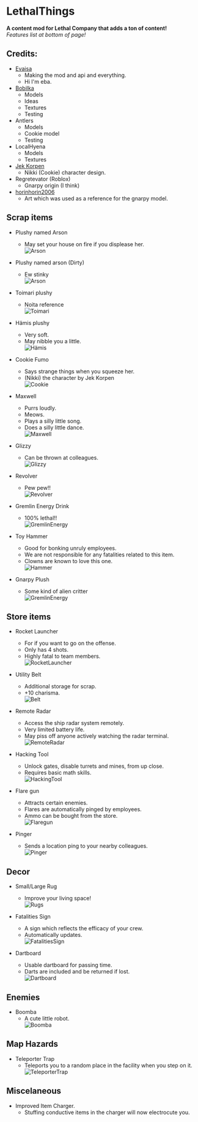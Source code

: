 # LethalThings
**A content mod for Lethal Company that adds a ton of content!**  
*Features list at bottom of page!*  

## Credits:
- [Evaisa](https://evaisa.dev/) 
	- Making the mod and api and everything.
	- Hi I'm eba.  
- [Bobilka](https://www.artstation.com/bobilka)   
	- Models  
	- Ideas  
	- Textures  
	- Testing  
- Antlers  
	- Models  
	- Cookie model  
	- Testing  
- LocalHyena  
	- Models  
	- Textures  
- [Jek Korpen](https://twitter.com/Jek_Korpen)  
	- Nikki (Cookie) character design.  
- Regretevator (Roblox)
	- Gnarpy origin (I think)
- [horinhorin2006](https://twitter.com/horinhorin2006)
	- Art which was used as a reference for the gnarpy model.
	

## Scrap items
- Plushy named Arson  
	- May set your house on fire if you displease her.  
![Arson](https://i.imgur.com/OnCGKcl.png)
  
- Plushy named arson (Dirty)  
	- Ew stinky  
![Arson](https://i.imgur.com/Buk3lQ2.png)
  
- Toimari plushy  
	- Noita reference  
![Toimari](https://i.imgur.com/STXtpHc.png)
  
- Hämis plushy  
	- Very soft.  
	- May nibble you a little.  
![Hämis](https://i.imgur.com/rM41HbK.png)
  
- Cookie Fumo 
	- Says strange things when you squeeze her.  
	- (Nikki) the character by Jek Korpen  
![Cookie](https://i.imgur.com/aMiji2H.png)
  
- Maxwell
	- Purrs loudly.  
	- Meows.  
	- Plays a silly little song.  
	- Does a silly little dance.  
![Maxwell](https://i.imgur.com/nccQTQy.png)  

- Glizzy  
	- Can be thrown at colleagues.  
![Glizzy](https://i.imgur.com/OQUi2hq.png)  

- Revolver  
	- Pew pew!!  
![Revolver](https://i.imgur.com/V4YnhFe.png)  

- Gremlin Energy Drink   
	- 100% lethal!!   
![GremlinEnergy](https://i.imgur.com/A0lzXY0.png)  

- Toy Hammer
	- Good for bonking unruly employees.  
	- We are not responsible for any fatalities related to this item.  
	- Clowns are known to love this one.  
![Hammer](https://i.imgur.com/UDtb5GC.png)

- Gnarpy Plush  
	- Some kind of alien critter   
![GremlinEnergy](https://i.imgur.com/t8Zd7uE.png)  
  
## Store items

- Rocket Launcher  
	- For if you want to go on the offense.  
	- Only has 4 shots.  
	- Highly fatal to team members.  
![RocketLauncher](https://i.imgur.com/lzDTH3E.png)
  
- Utility Belt  
	- Additional storage for scrap.  
	- +10 charisma.  
![Belt](https://i.imgur.com/Jlt0Hmi.png)  
  
- Remote Radar
	- Access the ship radar system remotely.  
	- Very limited battery life.   
	- May piss off anyone actively watching the radar terminal.    
![RemoteRadar](https://i.imgur.com/7cdQeNm.png)  
  
- Hacking Tool  
	- Unlock gates, disable turrets and mines, from up close.  
	- Requires basic math skills.  
![HackingTool](https://cdn.discordapp.com/attachments/511206402493251586/1180890040990171186/g-3dUIk1R.png) 

- Flare gun  
	- Attracts certain enemies.   
	- Flares are automatically pinged by employees.  
	- Ammo can be bought from the store.  
![Flaregun](https://i.imgur.com/8NTZyQ3.png) 

- Pinger  
	- Sends a location ping to your nearby colleagues.   
![Pinger](https://i.imgur.com/C6NxvEY.png) 

## Decor  
- Small/Large Rug  
	- Improve your living space!  
![Rugs](https://i.imgur.com/JXXXeoW.png)
   
- Fatalities Sign
	- A sign which reflects the efficacy of your crew.  
	- Automatically updates.  
![FatalitiesSign](https://cdn.discordapp.com/attachments/511206402493251586/1180888999951355985/sSk78gIYS.png)  

- Dartboard  
	- Usable dartboard for passing time.  
	- Darts are included and be returned if lost.  
![Dartboard](https://i.imgur.com/Gs7iiu5.png) 

## Enemies
- Boomba  
	- A cute little robot.  
![Boomba](https://i.imgur.com/HbKHfJU.png)
	
## Map Hazards
- Teleporter Trap  
	- Teleports you to a random place in the facility when you step on it.  
![TeleporterTrap](https://i.imgur.com/BWPRBwW.png)

## Miscelaneous
- Improved Item Charger.  
	- Stuffing conductive items in the charger will now electrocute you.  

